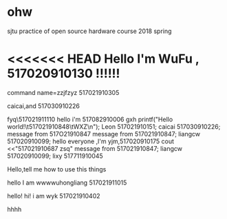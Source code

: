 # ohw
sjtu practice of open source hardware course 2018 spring

<<<<<<< HEAD
Hello I'm WuFu , 517020910130
!!!!!!
=======
command
name=zzjfzyz
517021910305


caicai,and 517030910226


fyq\517021911110
hello  i'm 517082910006 gxh
printf("Hello world!\t517021910848\tWXZ\n");
Leon 517021910151;
caicai 517030910226;
message from 517O21910847
message from 517021910847;
liangcw 517020910099;
hello everyone ,l'm yjm,517020910175
cout <<"517021910687 zsq"
message from 517021910847;
liangcw 517020910099;
lixy 517711910045



Hello,tell me how to use this things


hello I am wwwwuhongliang 517021911015


hello!
hi! i am wyk 517021910402

hhhh
